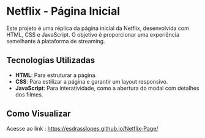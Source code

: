 # Netflix - Página Inicial

Este projeto é uma réplica da página inicial da Netflix, desenvolvida com HTML, CSS e JavaScript. O objetivo é proporcionar uma experiência semelhante à plataforma de streaming.

## Tecnologias Utilizadas

- **HTML**: Para estruturar a página.
- **CSS**: Para estilizar a página e garantir um layout responsivo.
- **JavaScript**: Para interatividade, como a abertura do modal com detalhes dos filmes.

## Como Visualizar

 Acesse ao link : https://esdrasslopes.github.io/Netflix-Page/
